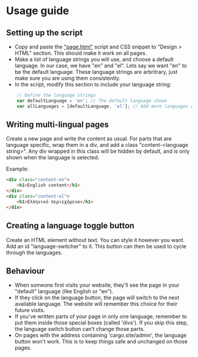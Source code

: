 # Usage guide
## Setting up the script
- Copy and paste the ["page.html"](https://github.com/shiukaheng/cargo-language-switcher/blob/main/page.html) script and CSS snippet to "Design > HTML" section. This should make it work on all pages.
- Make a list of language strings you will use, and choose a default language. In our case, we have "en" and "el". Lets say we want "en" to be the default language. These language strings are arbritrary, just make sure you are using them consistently.
- In the script, modify this section to include your language string:
```javascript
    // Define the language strings
    var defaultLanguage = 'en'; // The default language shown
    var allLanguages = [defaultLanguage, 'el']; // Add more languages as needed
```
## Writing multi-lingual pages
Create a new page and write the content as usual. For parts that are language specific, wrap them in a div, and add a class "content-\<language string\>". Any div wrapped in this class will be hidden by default, and is only shown when the language is selected.

Example:
```html
<div class="content-en">
    <h1>English content</h1>
</div>
<div class="content-el">
    <h1>Ελληνικό περιεχόμενο</h1>
</div>
```
## Creating a language toggle button
Create an HTML element without text. You can style it however you want. Add an id "language-switcher" to it. This button can then be used to cycle through the languages.

## Behaviour
- When someone first visits your website, they'll see the page in your "default" language (like English or "en").
- If they click on the language button, the page will switch to the next available language. The website will remember this choice for their future visits.
- If you've written parts of your page in only one language, remember to put them inside those special boxes (called 'divs'). If you skip this step, the language switch button can't change those parts.
- On pages with the address containing 'cargo.site/admin', the language button won't work. This is to keep things safe and unchanged on those pages.
